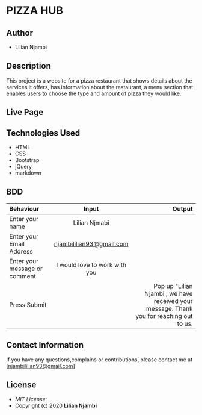 # PIZZA HUB

## Author
 * Lilian Njambi
## Description

This project is a website for a pizza restaurant that shows details about the services it offers, has information about the restaurant, a menu section  that enables users to choose the type and amount of pizza they would like.

## Live Page

## Technologies Used

* HTML
* CSS
* Bootstrap
* jQuery
* markdown


## BDD
| Behaviour      | Input        | Output       |
| :------------- | :----------: | -----------: |
|  Enter your name  |   Lilian Njmabi |     |
| Enter your Email Address  | njambililian93@gmail.com |   |
| Enter your message or comment   |  I would love to work with you     |     |
| Press Submit|     |Pop up "Lilian Njambi , we have received your message. Thank you for reaching out to us.|

## Contact Information

If you have any questions,complains or contributions, please contact me at [njambililian93@gmail.com]

## License
* *MIT License:*
* Copyright (c) 2020 **Lilian Njambi**
